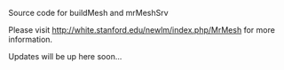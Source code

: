 Source code for buildMesh and mrMeshSrv 

Please visit http://white.stanford.edu/newlm/index.php/MrMesh for more information. 

Updates will be up here soon...
